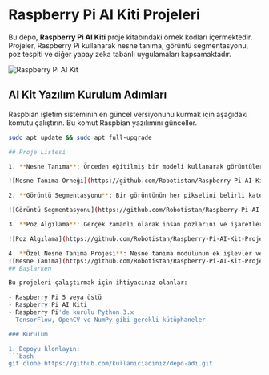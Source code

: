 # Raspberry Pi AI Kiti Projeleri

Bu depo, **Raspberry Pi AI Kiti** proje kitabındaki örnek kodları içermektedir. Projeler, Raspberry Pi kullanarak nesne tanıma, görüntü segmentasyonu, poz tespiti ve diğer yapay zeka tabanlı uygulamaları kapsamaktadır.

![Raspberry Pi AI Kit](https://www.raspberrypi.com/documentation/accessories/images/ai-kit.jpg?hash=b707e971611c4b204c24f05e938bcf7d)
## AI Kit Yazılım Kurulum Adımları
Raspbian işletim sisteminin en güncel versiyonunu kurmak için aşağıdaki komutu çalıştırın. Bu komut Raspbian yazılımını günceller.
   ```bash
   sudo apt update && sudo apt full-upgrade

## Proje Listesi

1. **Nesne Tanıma**: Önceden eğitilmiş bir modeli kullanarak görüntülerdeki nesneleri tanımlama.
   
   ![Nesne Tanıma Örneği](https://github.com/Robotistan/Raspberry-Pi-AI-Kit-Project-Book/blob/main/images/nesne-tanima.png?raw=true)

2. **Görüntü Segmentasyonu**: Bir görüntünün her pikselini belirli kategorilere ayırma.
   
   ![Görüntü Segmentasyonu](https://github.com/Robotistan/Raspberry-Pi-AI-Kit-Project-Book/blob/main/images/goruntu-bolumlendirme.png?raw=true)

3. **Poz Algılama**: Gerçek zamanlı olarak insan pozlarını ve işaretlerini algılama.
   
   ![Poz Algılama](https://github.com/Robotistan/Raspberry-Pi-AI-Kit-Project-Book/blob/main/images/poz-alg%C4%B1lama.png?raw=true)

4. **Özel Nesne Tanıma Projesi**: Nesne tanıma modülünün ek işlevler ve geliştirmeler içeren değiştirilmiş versiyonu.
![Nesne Tanıma](https://github.com/Robotistan/Raspberry-Pi-AI-Kit-Project-Book/blob/main/images/proje4-03.png?raw=true)
## Başlarken

Bu projeleri çalıştırmak için ihtiyacınız olanlar:

- Raspberry Pi 5 veya üstü
- Raspberry Pi AI Kiti
- Raspberry Pi'de kurulu Python 3.x
- TensorFlow, OpenCV ve NumPy gibi gerekli kütüphaneler

### Kurulum

1. Depoyu klonlayın:
   ```bash
   git clone https://github.com/kullanıcıadınız/depo-adı.git

